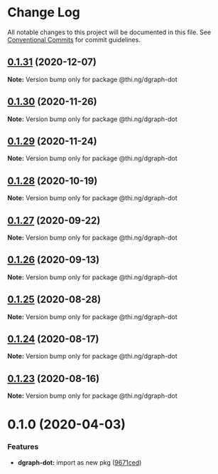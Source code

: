 # Change Log

All notable changes to this project will be documented in this file.
See [Conventional Commits](https://conventionalcommits.org) for commit guidelines.

## [0.1.31](https://github.com/thi-ng/umbrella/compare/@thi.ng/dgraph-dot@0.1.30...@thi.ng/dgraph-dot@0.1.31) (2020-12-07)

**Note:** Version bump only for package @thi.ng/dgraph-dot





## [0.1.30](https://github.com/thi-ng/umbrella/compare/@thi.ng/dgraph-dot@0.1.29...@thi.ng/dgraph-dot@0.1.30) (2020-11-26)

**Note:** Version bump only for package @thi.ng/dgraph-dot





## [0.1.29](https://github.com/thi-ng/umbrella/compare/@thi.ng/dgraph-dot@0.1.28...@thi.ng/dgraph-dot@0.1.29) (2020-11-24)

**Note:** Version bump only for package @thi.ng/dgraph-dot





## [0.1.28](https://github.com/thi-ng/umbrella/compare/@thi.ng/dgraph-dot@0.1.27...@thi.ng/dgraph-dot@0.1.28) (2020-10-19)

**Note:** Version bump only for package @thi.ng/dgraph-dot





## [0.1.27](https://github.com/thi-ng/umbrella/compare/@thi.ng/dgraph-dot@0.1.26...@thi.ng/dgraph-dot@0.1.27) (2020-09-22)

**Note:** Version bump only for package @thi.ng/dgraph-dot





## [0.1.26](https://github.com/thi-ng/umbrella/compare/@thi.ng/dgraph-dot@0.1.25...@thi.ng/dgraph-dot@0.1.26) (2020-09-13)

**Note:** Version bump only for package @thi.ng/dgraph-dot





## [0.1.25](https://github.com/thi-ng/umbrella/compare/@thi.ng/dgraph-dot@0.1.24...@thi.ng/dgraph-dot@0.1.25) (2020-08-28)

**Note:** Version bump only for package @thi.ng/dgraph-dot





## [0.1.24](https://github.com/thi-ng/umbrella/compare/@thi.ng/dgraph-dot@0.1.23...@thi.ng/dgraph-dot@0.1.24) (2020-08-17)

**Note:** Version bump only for package @thi.ng/dgraph-dot





## [0.1.23](https://github.com/thi-ng/umbrella/compare/@thi.ng/dgraph-dot@0.1.22...@thi.ng/dgraph-dot@0.1.23) (2020-08-16)

**Note:** Version bump only for package @thi.ng/dgraph-dot





# 0.1.0 (2020-04-03)


### Features

* **dgraph-dot:** import as new pkg ([9671ced](https://github.com/thi-ng/umbrella/commit/9671ceda29b0cd0ebbedce449943eec5abeff882))

